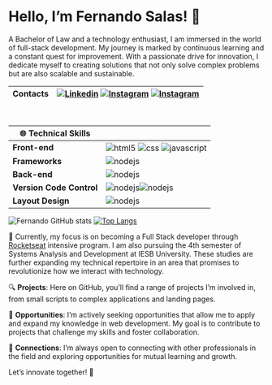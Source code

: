 # Hello, I’m Fernando Salas! 👋

A Bachelor of Law and a technology enthusiast, I am immersed in the world of full-stack development. My journey is marked by continuous learning and a constant quest for improvement. With a passionate drive for innovation, I dedicate myself to creating solutions that not only solve complex problems but are also scalable and sustainable.

| **Contacts** | [![Linkedin](https://img.shields.io/badge/LinkedIn-0077B5?style=for-the-badge&logo=linkedin&logoColor=white)](https://www.linkedin.com/in/salas-fernando/) [![Instagram](https://img.shields.io/badge/Instagram-E4405F?style=for-the-badge&logo=instagram&logoColor=white)](https://www.instagram.com/fernando_salas9/) [![Instagram](https://img.shields.io/badge/Gmail-D14836?style=for-the-badge&logo=gmail&logoColor=white)](mailto:fernandosalas.dev22@gmail.com)     |
|-----------------|-------------|
<br>

| 🌐 **Technical Skills** | |
| - | - |
| **Front-end**           | <div> <img align="center" alt="html5" src="https://img.shields.io/badge/HTML5-E34F26?style=for-the-badge&logo=html5&logoColor=white" /> <img align="center" alt="css" src="https://img.shields.io/badge/CSS3-1572B6?style=for-the-badge&logo=css3&logoColor=white" /> <img align="center" alt="javascript" src="https://img.shields.io/badge/JavaScript-F7DF1E?style=for-the-badge&logo=javascript&logoColor=black" /></div> | 
| **Frameworks**          | <div><img align="center"  alt="nodejs" src="https://img.shields.io/badge/React-20232A?style=for-the-badge&logo=react&logoColor=61DAFB" /></div>| |
| **Back-end**            | <div><img align="center" alt="nodejs" src="https://img.shields.io/badge/Node.js-43853D?style=for-the-badge&logo=node.js&logoColor=white" /></div>| |
| **Version Code Control**  | <div> <img align="center" alt="nodejs" src="https://img.shields.io/badge/GitHub-100000?style=for-the-badge&logo=github&logoColor=white" /><img align="center" alt="nodejs" src="https://img.shields.io/badge/GIT-E44C30?style=for-the-badge&logo=git&logoColor=white" /></div>|
| **Layout Design**      | <div><img align="center" alt="nodejs" src="https://img.shields.io/badge/Figma-F24E1E?style=for-the-badge&logo=figma&logoColor=purple" /> </div>|





![Fernando GitHub stats](https://github-readme-stats.vercel.app/api?username=Salasfernando&show_icons=true&theme=dracula)  [![Top Langs](https://github-readme-stats.vercel.app/api/top-langs/?username=Salasfernando)](https://github.com/Salasfernando/github-readme-stats)

🚀 Currently, my focus is on becoming a Full Stack developer through [Rocketseat](https://www.rocketseat.com.br/) intensive program. I am also pursuing the 4th semester of Systems Analysis and Development at IESB University. These studies are further expanding my technical repertoire in an area that promises to revolutionize how we interact with technology.

🔍 **Projects**: Here on GitHub, you’ll find a range of projects I’m involved in, from small scripts to complex applications and landing pages.

💼 **Opportunities**: I’m actively seeking opportunities that allow me to apply and expand my knowledge in web development. My goal is to contribute to projects that challenge my skills and foster collaboration.

🔗 **Connections**: I’m always open to connecting with other professionals in the field and exploring opportunities for mutual learning and growth.

Let’s innovate together! 🌟

